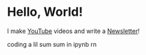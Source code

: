 # Hello, World!

I make [YouTube](https://youtube.com/@fabianfrankwerner) videos and write a [Newsletter](https://fabianfrankwerner.com/newsletter)!

coding a lil sum sum in ipynb rn
